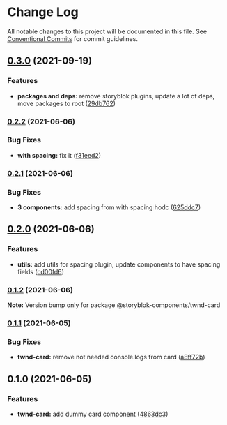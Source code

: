 # Change Log

All notable changes to this project will be documented in this file.
See [Conventional Commits](https://conventionalcommits.org) for commit guidelines.

## [0.3.0](https://github.com/storyblok-components/components/compare/@storyblok-components/twnd-card@0.2.2...@storyblok-components/twnd-card@0.3.0) (2021-09-19)


### Features

* **packages and deps:** remove storyblok plugins, update a lot of deps, move packages to root ([29db762](https://github.com/storyblok-components/components/commit/29db762df441c9096a617e6d0d26f292416ac91f))



### [0.2.2](https://github.com/storyblok-components/components/compare/@storyblok-components/twnd-card@0.2.1...@storyblok-components/twnd-card@0.2.2) (2021-06-06)


### Bug Fixes

* **with spacing:** fix it ([f31eed2](https://github.com/storyblok-components/components/commit/f31eed26c07326cc36a46adfe281d4648f7f8d4b))



### [0.2.1](https://github.com/storyblok-components/components/compare/@storyblok-components/twnd-card@0.2.0...@storyblok-components/twnd-card@0.2.1) (2021-06-06)


### Bug Fixes

* **3 components:** add spacing from with spacing hodc ([625ddc7](https://github.com/storyblok-components/components/commit/625ddc7e639a70b3b6c572d35b737e74d1386fb6))



## [0.2.0](https://github.com/storyblok-components/components/compare/@storyblok-components/twnd-card@0.1.2...@storyblok-components/twnd-card@0.2.0) (2021-06-06)


### Features

* **utils:** add utils for spacing plugin, update components to have spacing fields ([cd00fd6](https://github.com/storyblok-components/components/commit/cd00fd6837d5b6947c4eaea85a80d21a9321978d))



### [0.1.2](https://github.com/storyblok-components/components/compare/@storyblok-components/twnd-card@0.1.1...@storyblok-components/twnd-card@0.1.2) (2021-06-06)

**Note:** Version bump only for package @storyblok-components/twnd-card





### [0.1.1](https://github.com/storyblok-components/components/compare/@storyblok-components/twnd-card@0.1.0...@storyblok-components/twnd-card@0.1.1) (2021-06-05)


### Bug Fixes

* **twnd-card:** remove not needed console.logs from card ([a8ff72b](https://github.com/storyblok-components/components/commit/a8ff72b12b0edb7f4120c4dac9f01cf535f6d22f))



## 0.1.0 (2021-06-05)


### Features

* **twnd-card:** add dummy card component ([4863dc3](https://github.com/storyblok-components/components/commit/4863dc372702c1a242ee50907bac9cfff5f61047))
